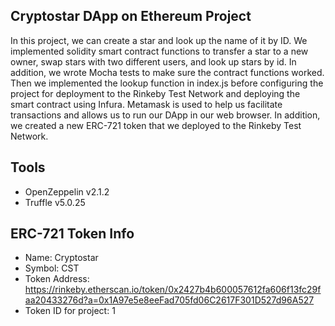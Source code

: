 ## Cryptostar DApp on Ethereum Project

In this project, we can create a star and look up the name of it by ID. We implemented solidity smart contract functions to transfer a star to a new owner, swap stars with two different users, and look up stars by id. In addition, we wrote Mocha tests to make sure the contract functions worked. Then we implemented the lookup function in index.js before configuring the project for deployment to the Rinkeby Test Network and deploying the smart contract using Infura. Metamask is used to help us facilitate transactions and allows us to run our DApp in our web browser. In addition, we created a new ERC-721 token that we deployed to the Rinkeby Test Network.

## Tools

- OpenZeppelin v2.1.2
- Truffle v5.0.25

## ERC-721 Token Info

- Name: Cryptostar
- Symbol: CST
- Token Address: https://rinkeby.etherscan.io/token/0x2427b4b600057612fa606f13fc29faa20433276d?a=0x1A97e5e8eeFad705fd06C2617F301D527d96A527
- Token ID for project: 1
